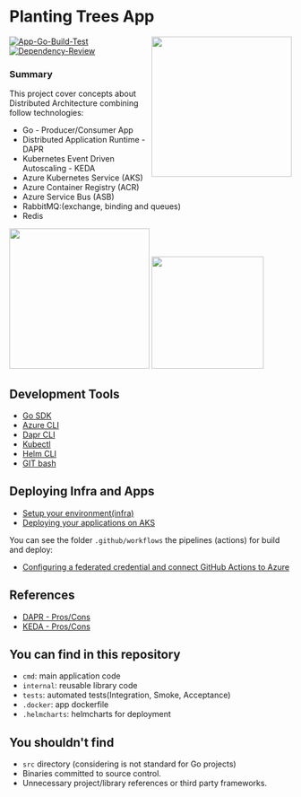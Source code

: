 # Planting Trees App

<img src="./docs/plant-tree.png" width="250px" align="right" />

[![App-Go-Build-Test](https://github.com/diegodocs/go-dapr-plant-trees/actions/workflows/app-go-build-test.yml/badge.svg?branch=main)](https://github.com/diegodocs/go-dapr-plant-trees/actions/workflows/app-go-build-test.yml)
[![Dependency-Review](https://github.com/diegodocs/go-dapr-plant-trees/actions/workflows/dependency-review.yml/badge.svg)](https://github.com/diegodocs/go-dapr-plant-trees/actions/workflows/dependency-review.yml)

### Summary

This project cover concepts about Distributed Architecture combining follow technologies:

- Go - Producer/Consumer App
- Distributed Application Runtime - DAPR
- Kubernetes Event Driven Autoscaling - KEDA
- Azure Kubernetes Service (AKS)
- Azure Container Registry (ACR)
- Azure Service Bus  (ASB)
- RabbitMQ:(exchange, binding and queues)
- Redis

<img src="https://keda.sh/img/logos/keda-horizontal-color.png" width="250px" />
<img src="https://dapr.io/images/dapr.svg" width="200px" />

## Development Tools

- [Go SDK](https://go.dev/dl/)
- [Azure CLI](https://learn.microsoft.com/pt-br/cli/azure/install-azure-cli)
- [Dapr CLI](https://docs.dapr.io/getting-started/install-dapr-cli/)
- [Kubectl](https://kubernetes.io/pt-br/docs/tasks/tools/)
- [Helm CLI](https://github.com/helm/helm)
- [GIT bash](https://git-scm.com/downloads)

## Deploying Infra and Apps

- [Setup your environment(infra)](./docs/setup-infra.md)
- [Deploying  your applications on AKS](./docs/setup-app.md)

You can see the folder `.github/workflows` the pipelines (actions) for build and deploy:

- [Configuring a federated credential and connect GitHub Actions to Azure](https://learn.microsoft.com/en-us/azure/developer/github/connect-from-azure)

## References

- [DAPR - Pros/Cons](./docs/dapr-pros-cons.md)
- [KEDA  - Pros/Cons](./docs/keda-pros-cons.md)

## You can find in this repository

- `cmd`: main application code
- `internal`: reusable library code
- `tests`: automated tests(Integration, Smoke, Acceptance)
- `.docker`: app dockerfile
- `.helmcharts`: helmcharts for deployment

## You shouldn't find

- `src` directory (considering is not standard for Go projects)
- Binaries committed to source control.
- Unnecessary project/library references or third party frameworks.
